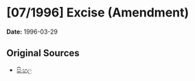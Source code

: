# [07/1996] Excise (Amendment)

**Date:** 1996-03-29

## Original Sources

- [සිංහල](https://documents.gov.lk/view/acts/1996/3/07-1996_S.pdf)
